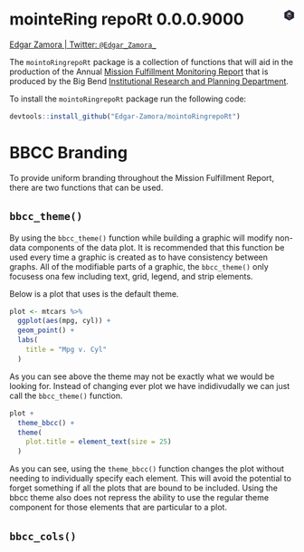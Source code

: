 mointeRing repoRt 0.0.0.9000 <img src="man/hex.png" align="right" style="width:20px;height:20px;"/>
===================================================================================================

[Edgar Zamora \| Twitter:
`@Edgar_Zamora_`](https://twitter.com/Edgar_Zamora_)

The `mointoRingrepoRt` package is a collection of functions that will
aid in the production of the Annual [Mission Fulfillment Monitoring
Report](https://www.bigbend.edu/monitoring-reports/) that is produced by
the Big Bend [Institutional Research and Planning
Department](https://www.bigbend.edu/information-center/institutional-research-planning/).

To install the `mointoRingrepoRt` package run the following code:

``` r
devtools::install_github("Edgar-Zamora/mointoRingrepoRt")
```

BBCC Branding
=============

To provide uniform branding throughout the Mission Fulfillment Report,
there are two functions that can be used.

`bbcc_theme()`
--------------

By using the `bbcc_theme()` function while building a graphic will
modify non-data components of the data plot. It is recommended that this
function be used every time a graphic is created as to have consistency
between graphs. All of the modifiable parts of a graphic, the
`bbcc_theme()` only focusess ona few including text, grid, legend, and
strip elements.

Below is a plot that uses is the default theme.

``` r
plot <- mtcars %>%
  ggplot(aes(mpg, cyl)) +
  geom_point() +
  labs(
    title = "Mpg v. Cyl"
  )
```

As you can see above the theme may not be exactly what we would be
looking for. Instead of changing ever plot we have indidivudally we can
just call the `bbcc_theme()` function.

``` r
plot +
  theme_bbcc() +
  theme(
    plot.title = element_text(size = 25)
  )
```

As you can see, using the `theme_bbcc()` function changes the plot
without needing to individually specify each element. This will avoid
the potential to forget something if all the plots that are bound to be
included. Using the bbcc theme also does not repress the ability to use
the regular theme component for those elements that are particular to a
plot.

`bbcc_cols()`
-------------
